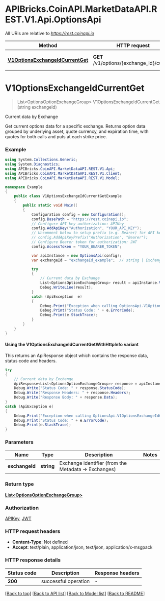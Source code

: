 # APIBricks.CoinAPI.MarketDataAPI.REST.V1.Api.OptionsApi

All URIs are relative to *https://rest.coinapi.io*

| Method | HTTP request | Description |
|--------|--------------|-------------|
| [**V1OptionsExchangeIdCurrentGet**](OptionsApi.md#v1optionsexchangeidcurrentget) | **GET** /v1/options/{exchange_id}/current | Current data by Exchange |

<a id="v1optionsexchangeidcurrentget"></a>
# **V1OptionsExchangeIdCurrentGet**
> List&lt;OptionsOptionExchangeGroup&gt; V1OptionsExchangeIdCurrentGet (string exchangeId)

Current data by Exchange

Get current options data for a specific exchange.  Returns option data grouped by underlying asset, quote currency, and expiration time, with quotes for both calls and puts at each strike price.

### Example
```csharp
using System.Collections.Generic;
using System.Diagnostics;
using APIBricks.CoinAPI.MarketDataAPI.REST.V1.Api;
using APIBricks.CoinAPI.MarketDataAPI.REST.V1.Client;
using APIBricks.CoinAPI.MarketDataAPI.REST.V1.Model;

namespace Example
{
    public class V1OptionsExchangeIdCurrentGetExample
    {
        public static void Main()
        {
            Configuration config = new Configuration();
            config.BasePath = "https://rest.coinapi.io";
            // Configure API key authorization: APIKey
            config.AddApiKey("Authorization", "YOUR_API_KEY");
            // Uncomment below to setup prefix (e.g. Bearer) for API key, if needed
            // config.AddApiKeyPrefix("Authorization", "Bearer");
            // Configure Bearer token for authorization: JWT
            config.AccessToken = "YOUR_BEARER_TOKEN";

            var apiInstance = new OptionsApi(config);
            var exchangeId = "exchangeId_example";  // string | Exchange identifier (from the Metadata -> Exchanges)

            try
            {
                // Current data by Exchange
                List<OptionsOptionExchangeGroup> result = apiInstance.V1OptionsExchangeIdCurrentGet(exchangeId);
                Debug.WriteLine(result);
            }
            catch (ApiException  e)
            {
                Debug.Print("Exception when calling OptionsApi.V1OptionsExchangeIdCurrentGet: " + e.Message);
                Debug.Print("Status Code: " + e.ErrorCode);
                Debug.Print(e.StackTrace);
            }
        }
    }
}
```

#### Using the V1OptionsExchangeIdCurrentGetWithHttpInfo variant
This returns an ApiResponse object which contains the response data, status code and headers.

```csharp
try
{
    // Current data by Exchange
    ApiResponse<List<OptionsOptionExchangeGroup>> response = apiInstance.V1OptionsExchangeIdCurrentGetWithHttpInfo(exchangeId);
    Debug.Write("Status Code: " + response.StatusCode);
    Debug.Write("Response Headers: " + response.Headers);
    Debug.Write("Response Body: " + response.Data);
}
catch (ApiException e)
{
    Debug.Print("Exception when calling OptionsApi.V1OptionsExchangeIdCurrentGetWithHttpInfo: " + e.Message);
    Debug.Print("Status Code: " + e.ErrorCode);
    Debug.Print(e.StackTrace);
}
```

### Parameters

| Name | Type | Description | Notes |
|------|------|-------------|-------|
| **exchangeId** | **string** | Exchange identifier (from the Metadata -&gt; Exchanges) |  |

### Return type

[**List&lt;OptionsOptionExchangeGroup&gt;**](OptionsOptionExchangeGroup.md)

### Authorization

[APIKey](../README.md#APIKey), [JWT](../README.md#JWT)

### HTTP request headers

 - **Content-Type**: Not defined
 - **Accept**: text/plain, application/json, text/json, application/x-msgpack


### HTTP response details
| Status code | Description | Response headers |
|-------------|-------------|------------------|
| **200** | successful operation |  -  |

[[Back to top]](#) [[Back to API list]](../../README.md#documentation-for-api-endpoints) [[Back to Model list]](../../README.md#documentation-for-models) [[Back to README]](../../README.md)


